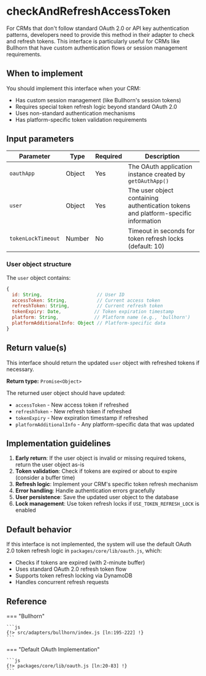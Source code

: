 # checkAndRefreshAccessToken

For CRMs that don't follow standard OAuth 2.0 or API key authentication patterns, developers need to provide this method in their adapter to check and refresh tokens. This interface is particularly useful for CRMs like Bullhorn that have custom authentication flows or session management requirements.

## When to implement

You should implement this interface when your CRM:

- Has custom session management (like Bullhorn's session tokens)
- Requires special token refresh logic beyond standard OAuth 2.0
- Uses non-standard authentication mechanisms
- Has platform-specific token validation requirements

## Input parameters

| Parameter | Type | Required | Description |
|-----------|------|----------|-------------|
| `oauthApp` | Object | Yes | The OAuth application instance created by `getOAuthApp()` |
| `user` | Object | Yes | The user object containing authentication tokens and platform-specific information |
| `tokenLockTimeout` | Number | No | Timeout in seconds for token refresh locks (default: 10) |

### User object structure

The `user` object contains:

```js
{
  id: String,                    // User ID
  accessToken: String,           // Current access token
  refreshToken: String,          // Current refresh token  
  tokenExpiry: Date,            // Token expiration timestamp
  platform: String,             // Platform name (e.g., 'bullhorn')
  platformAdditionalInfo: Object // Platform-specific data
}
```

## Return value(s)

This interface should return the updated `user` object with refreshed tokens if necessary.

**Return type:** `Promise<Object>`

The returned user object should have updated:
- `accessToken` - New access token if refreshed
- `refreshToken` - New refresh token if refreshed  
- `tokenExpiry` - New expiration timestamp if refreshed
- `platformAdditionalInfo` - Any platform-specific data that was updated

## Implementation guidelines

1. **Early return**: If the user object is invalid or missing required tokens, return the user object as-is
2. **Token validation**: Check if tokens are expired or about to expire (consider a buffer time)
3. **Refresh logic**: Implement your CRM's specific token refresh mechanism
4. **Error handling**: Handle authentication errors gracefully
5. **User persistence**: Save the updated user object to the database
6. **Lock management**: Use token refresh locks if `USE_TOKEN_REFRESH_LOCK` is enabled

## Default behavior

If this interface is not implemented, the system will use the default OAuth 2.0 token refresh logic in `packages/core/lib/oauth.js`, which:

- Checks if tokens are expired (with 2-minute buffer)
- Uses standard OAuth 2.0 refresh token flow
- Supports token refresh locking via DynamoDB
- Handles concurrent refresh requests

## Reference

=== "Bullhorn"

	```js
    {!> src/adapters/bullhorn/index.js [ln:195-222] !}
	```

=== "Default OAuth Implementation"

	```js
    {!> packages/core/lib/oauth.js [ln:20-83] !}
	```
